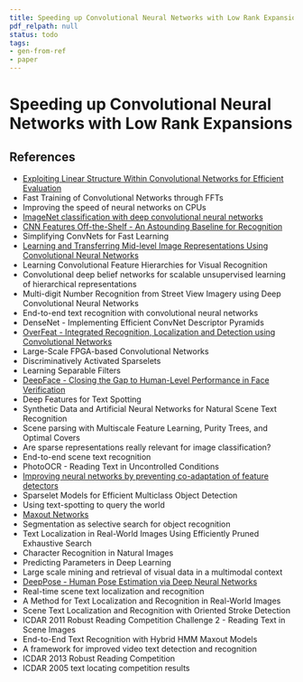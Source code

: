 ```yaml
---
title: Speeding up Convolutional Neural Networks with Low Rank Expansions
pdf_relpath: null
status: todo
tags:
- gen-from-ref
- paper
---
```


# Speeding up Convolutional Neural Networks with Low Rank Expansions

## References

- [Exploiting Linear Structure Within Convolutional Networks for Efficient Evaluation](./exploiting-linear-structure-within-convolutional-networks-for-efficient-evaluation.md)
- Fast Training of Convolutional Networks through FFTs
- Improving the speed of neural networks on CPUs
- [ImageNet classification with deep convolutional neural networks](./imagenet-classification-with-deep-convolutional-neural-networks.md)
- [CNN Features Off-the-Shelf - An Astounding Baseline for Recognition](./cnn-features-off-the-shelf-an-astounding-baseline-for-recognition.md)
- Simplifying ConvNets for Fast Learning
- [Learning and Transferring Mid-level Image Representations Using Convolutional Neural Networks](./learning-and-transferring-mid-level-image-representations-using-convolutional-neural-networks.md)
- Learning Convolutional Feature Hierarchies for Visual Recognition
- Convolutional deep belief networks for scalable unsupervised learning of hierarchical representations
- Multi-digit Number Recognition from Street View Imagery using Deep Convolutional Neural Networks
- End-to-end text recognition with convolutional neural networks
- DenseNet - Implementing Efficient ConvNet Descriptor Pyramids
- [OverFeat - Integrated Recognition, Localization and Detection using Convolutional Networks](./overfeat-integrated-recognition-localization-and-detection-using-convolutional-networks.md)
- Large-Scale FPGA-based Convolutional Networks
- Discriminatively Activated Sparselets
- Learning Separable Filters
- [DeepFace - Closing the Gap to Human-Level Performance in Face Verification](./deepface-closing-the-gap-to-human-level-performance-in-face-verification.md)
- Deep Features for Text Spotting
- Synthetic Data and Artificial Neural Networks for Natural Scene Text Recognition
- Scene parsing with Multiscale Feature Learning, Purity Trees, and Optimal Covers
- Are sparse representations really relevant for image classification?
- End-to-end scene text recognition
- PhotoOCR - Reading Text in Uncontrolled Conditions
- [Improving neural networks by preventing co-adaptation of feature detectors](./improving-neural-networks-by-preventing-co-adaptation-of-feature-detectors.md)
- Sparselet Models for Efficient Multiclass Object Detection
- Using text-spotting to query the world
- [Maxout Networks](./maxout-networks.md)
- Segmentation as selective search for object recognition
- Text Localization in Real-World Images Using Efficiently Pruned Exhaustive Search
- Character Recognition in Natural Images
- Predicting Parameters in Deep Learning
- Large scale mining and retrieval of visual data in a multimodal context
- [DeepPose - Human Pose Estimation via Deep Neural Networks](./deeppose-human-pose-estimation-via-deep-neural-networks.md)
- Real-time scene text localization and recognition
- A Method for Text Localization and Recognition in Real-World Images
- Scene Text Localization and Recognition with Oriented Stroke Detection
- ICDAR 2011 Robust Reading Competition Challenge 2 - Reading Text in Scene Images
- End-to-End Text Recognition with Hybrid HMM Maxout Models
- A framework for improved video text detection and recognition
- ICDAR 2013 Robust Reading Competition
- ICDAR 2005 text locating competition results
